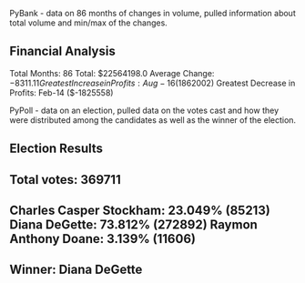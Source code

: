 PyBank - data on 86 months of changes in volume, pulled information about total volume and min/max of the changes.

Financial Analysis
----------------------------
Total Months: 86
Total: $22564198.0
Average Change: $-8311.11
Greatest Increase in Profits: Aug-16 ($1862002)
Greatest Decrease in Profits: Feb-14 ($-1825558)

PyPoll - data on an election, pulled data on the votes cast and how they were distributed among the candidates as well as the winner of the election.

Election Results
------------------------
Total votes: 369711
------------------------
Charles Casper Stockham: 23.049% (85213)
Diana DeGette: 73.812% (272892)
Raymon Anthony Doane: 3.139% (11606)
-------------------------
Winner: Diana DeGette
-------------------------
